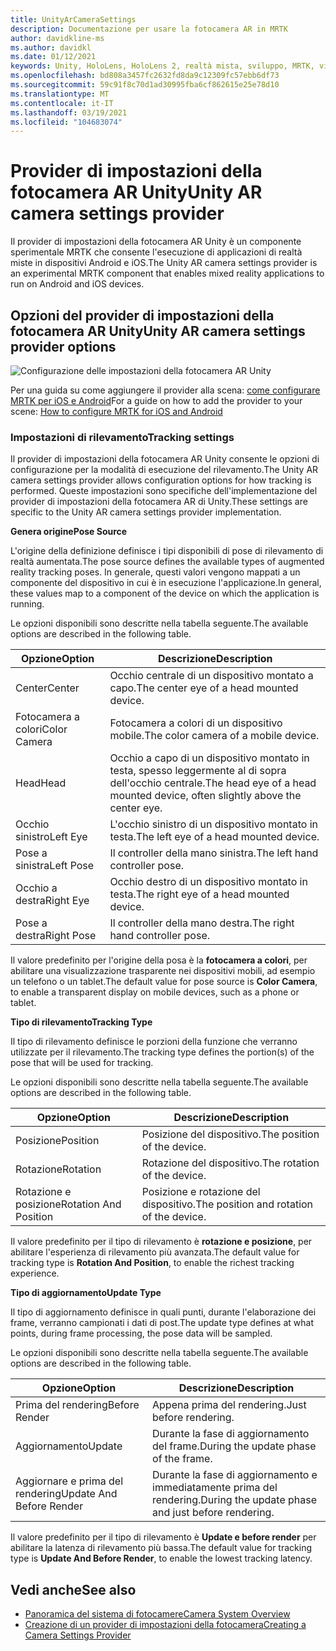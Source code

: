```yaml
---
title: UnityArCameraSettings
description: Documentazione per usare la fotocamera AR in MRTK
author: davidkline-ms
ms.author: davidkl
ms.date: 01/12/2021
keywords: Unity, HoloLens, HoloLens 2, realtà mista, sviluppo, MRTK, videocamera AR,
ms.openlocfilehash: bd808a3457fc2632fd8da9c12309fc57ebb6df73
ms.sourcegitcommit: 59c91f8c70d1ad30995fba6cf862615e25e78d10
ms.translationtype: MT
ms.contentlocale: it-IT
ms.lasthandoff: 03/19/2021
ms.locfileid: "104683074"
---
```

# <a name="unity-ar-camera-settings-provider"></a><span data-ttu-id="1b0e6-104">Provider di impostazioni della fotocamera AR Unity</span><span class="sxs-lookup"><span data-stu-id="1b0e6-104">Unity AR camera settings provider</span></span>

<span data-ttu-id="1b0e6-105">Il provider di impostazioni della fotocamera AR Unity è un componente sperimentale MRTK che consente l'esecuzione di applicazioni di realtà miste in dispositivi Android e iOS.</span><span class="sxs-lookup"><span data-stu-id="1b0e6-105">The Unity AR camera settings provider is an experimental MRTK component that enables mixed reality applications to run on Android and iOS devices.</span></span>

## <a name="unity-ar-camera-settings-provider-options"></a><span data-ttu-id="1b0e6-106">Opzioni del provider di impostazioni della fotocamera AR Unity</span><span class="sxs-lookup"><span data-stu-id="1b0e6-106">Unity AR camera settings provider options</span></span>

![Configurazione delle impostazioni della fotocamera AR Unity](../images/camera-system/UnityArSettingsConfiguration.png)

<span data-ttu-id="1b0e6-108">Per una guida su come aggiungere il provider alla scena: [come configurare MRTK per iOS e Android](../cross-platform/using-ar-foundation.md)</span><span class="sxs-lookup"><span data-stu-id="1b0e6-108">For a guide on how to add the provider to your scene: [How to configure MRTK for iOS and Android](../cross-platform/using-ar-foundation.md)</span></span>

### <a name="tracking-settings"></a><span data-ttu-id="1b0e6-109">Impostazioni di rilevamento</span><span class="sxs-lookup"><span data-stu-id="1b0e6-109">Tracking settings</span></span>

<span data-ttu-id="1b0e6-110">Il provider di impostazioni della fotocamera AR Unity consente le opzioni di configurazione per la modalità di esecuzione del rilevamento.</span><span class="sxs-lookup"><span data-stu-id="1b0e6-110">The Unity AR camera settings provider allows configuration options for how tracking is performed.</span></span> <span data-ttu-id="1b0e6-111">Queste impostazioni sono specifiche dell'implementazione del provider di impostazioni della fotocamera AR di Unity.</span><span class="sxs-lookup"><span data-stu-id="1b0e6-111">These settings are specific to the Unity AR camera settings provider implementation.</span></span>

<span data-ttu-id="1b0e6-112">**Genera origine**</span><span class="sxs-lookup"><span data-stu-id="1b0e6-112">**Pose Source**</span></span>

<span data-ttu-id="1b0e6-113">L'origine della definizione definisce i tipi disponibili di pose di rilevamento di realtà aumentata.</span><span class="sxs-lookup"><span data-stu-id="1b0e6-113">The pose source defines the available types of augmented reality tracking poses.</span></span> <span data-ttu-id="1b0e6-114">In generale, questi valori vengono mappati a un componente del dispositivo in cui è in esecuzione l'applicazione.</span><span class="sxs-lookup"><span data-stu-id="1b0e6-114">In general, these values map to a component of the device on which the application is running.</span></span>

<span data-ttu-id="1b0e6-115">Le opzioni disponibili sono descritte nella tabella seguente.</span><span class="sxs-lookup"><span data-stu-id="1b0e6-115">The available options are described in the following table.</span></span>

| <span data-ttu-id="1b0e6-116">Opzione</span><span class="sxs-lookup"><span data-stu-id="1b0e6-116">Option</span></span> | <span data-ttu-id="1b0e6-117">Descrizione</span><span class="sxs-lookup"><span data-stu-id="1b0e6-117">Description</span></span> |
| --- | --- |
| <span data-ttu-id="1b0e6-118">Center</span><span class="sxs-lookup"><span data-stu-id="1b0e6-118">Center</span></span> | <span data-ttu-id="1b0e6-119">Occhio centrale di un dispositivo montato a capo.</span><span class="sxs-lookup"><span data-stu-id="1b0e6-119">The center eye of a head mounted device.</span></span> |
| <span data-ttu-id="1b0e6-120">Fotocamera a colori</span><span class="sxs-lookup"><span data-stu-id="1b0e6-120">Color Camera</span></span> | <span data-ttu-id="1b0e6-121">Fotocamera a colori di un dispositivo mobile.</span><span class="sxs-lookup"><span data-stu-id="1b0e6-121">The color camera of a mobile device.</span></span> |
| <span data-ttu-id="1b0e6-122">Head</span><span class="sxs-lookup"><span data-stu-id="1b0e6-122">Head</span></span> | <span data-ttu-id="1b0e6-123">Occhio a capo di un dispositivo montato in testa, spesso leggermente al di sopra dell'occhio centrale.</span><span class="sxs-lookup"><span data-stu-id="1b0e6-123">The head eye of a head mounted device, often slightly above the center eye.</span></span> |
| <span data-ttu-id="1b0e6-124">Occhio sinistro</span><span class="sxs-lookup"><span data-stu-id="1b0e6-124">Left Eye</span></span> | <span data-ttu-id="1b0e6-125">L'occhio sinistro di un dispositivo montato in testa.</span><span class="sxs-lookup"><span data-stu-id="1b0e6-125">The left eye of a head mounted device.</span></span> |
| <span data-ttu-id="1b0e6-126">Pose a sinistra</span><span class="sxs-lookup"><span data-stu-id="1b0e6-126">Left Pose</span></span> | <span data-ttu-id="1b0e6-127">Il controller della mano sinistra.</span><span class="sxs-lookup"><span data-stu-id="1b0e6-127">The left hand controller pose.</span></span> |
| <span data-ttu-id="1b0e6-128">Occhio a destra</span><span class="sxs-lookup"><span data-stu-id="1b0e6-128">Right Eye</span></span> | <span data-ttu-id="1b0e6-129">Occhio destro di un dispositivo montato in testa.</span><span class="sxs-lookup"><span data-stu-id="1b0e6-129">The right eye of a head mounted device.</span></span> |
| <span data-ttu-id="1b0e6-130">Pose a destra</span><span class="sxs-lookup"><span data-stu-id="1b0e6-130">Right Pose</span></span> | <span data-ttu-id="1b0e6-131">Il controller della mano destra.</span><span class="sxs-lookup"><span data-stu-id="1b0e6-131">The right hand controller pose.</span></span> |

<span data-ttu-id="1b0e6-132">Il valore predefinito per l'origine della posa è la **fotocamera a colori**, per abilitare una visualizzazione trasparente nei dispositivi mobili, ad esempio un telefono o un tablet.</span><span class="sxs-lookup"><span data-stu-id="1b0e6-132">The default value for pose source is **Color Camera**, to enable a transparent display on mobile devices, such as a phone or tablet.</span></span>

<span data-ttu-id="1b0e6-133">**Tipo di rilevamento**</span><span class="sxs-lookup"><span data-stu-id="1b0e6-133">**Tracking Type**</span></span>

<span data-ttu-id="1b0e6-134">Il tipo di rilevamento definisce le porzioni della funzione che verranno utilizzate per il rilevamento.</span><span class="sxs-lookup"><span data-stu-id="1b0e6-134">The tracking type defines the portion(s) of the pose that will be used for tracking.</span></span>

<span data-ttu-id="1b0e6-135">Le opzioni disponibili sono descritte nella tabella seguente.</span><span class="sxs-lookup"><span data-stu-id="1b0e6-135">The available options are described in the following table.</span></span>

| <span data-ttu-id="1b0e6-136">Opzione</span><span class="sxs-lookup"><span data-stu-id="1b0e6-136">Option</span></span> | <span data-ttu-id="1b0e6-137">Descrizione</span><span class="sxs-lookup"><span data-stu-id="1b0e6-137">Description</span></span> |
| --- | --- |
| <span data-ttu-id="1b0e6-138">Posizione</span><span class="sxs-lookup"><span data-stu-id="1b0e6-138">Position</span></span> | <span data-ttu-id="1b0e6-139">Posizione del dispositivo.</span><span class="sxs-lookup"><span data-stu-id="1b0e6-139">The position of the device.</span></span> |
| <span data-ttu-id="1b0e6-140">Rotazione</span><span class="sxs-lookup"><span data-stu-id="1b0e6-140">Rotation</span></span> | <span data-ttu-id="1b0e6-141">Rotazione del dispositivo.</span><span class="sxs-lookup"><span data-stu-id="1b0e6-141">The rotation of the device.</span></span> |
| <span data-ttu-id="1b0e6-142">Rotazione e posizione</span><span class="sxs-lookup"><span data-stu-id="1b0e6-142">Rotation And Position</span></span> | <span data-ttu-id="1b0e6-143">Posizione e rotazione del dispositivo.</span><span class="sxs-lookup"><span data-stu-id="1b0e6-143">The position and rotation of the device.</span></span> |

<span data-ttu-id="1b0e6-144">Il valore predefinito per il tipo di rilevamento è **rotazione e posizione**, per abilitare l'esperienza di rilevamento più avanzata.</span><span class="sxs-lookup"><span data-stu-id="1b0e6-144">The default value for tracking type is **Rotation And Position**, to enable the richest tracking experience.</span></span>

<span data-ttu-id="1b0e6-145">**Tipo di aggiornamento**</span><span class="sxs-lookup"><span data-stu-id="1b0e6-145">**Update Type**</span></span>

<span data-ttu-id="1b0e6-146">Il tipo di aggiornamento definisce in quali punti, durante l'elaborazione dei frame, verranno campionati i dati di post.</span><span class="sxs-lookup"><span data-stu-id="1b0e6-146">The update type defines at what points, during frame processing, the pose data will be sampled.</span></span>

<span data-ttu-id="1b0e6-147">Le opzioni disponibili sono descritte nella tabella seguente.</span><span class="sxs-lookup"><span data-stu-id="1b0e6-147">The available options are described in the following table.</span></span>

| <span data-ttu-id="1b0e6-148">Opzione</span><span class="sxs-lookup"><span data-stu-id="1b0e6-148">Option</span></span> | <span data-ttu-id="1b0e6-149">Descrizione</span><span class="sxs-lookup"><span data-stu-id="1b0e6-149">Description</span></span> |
| --- | --- |
| <span data-ttu-id="1b0e6-150">Prima del rendering</span><span class="sxs-lookup"><span data-stu-id="1b0e6-150">Before Render</span></span> | <span data-ttu-id="1b0e6-151">Appena prima del rendering.</span><span class="sxs-lookup"><span data-stu-id="1b0e6-151">Just before rendering.</span></span> |
| <span data-ttu-id="1b0e6-152">Aggiornamento</span><span class="sxs-lookup"><span data-stu-id="1b0e6-152">Update</span></span> | <span data-ttu-id="1b0e6-153">Durante la fase di aggiornamento del frame.</span><span class="sxs-lookup"><span data-stu-id="1b0e6-153">During the update phase of the frame.</span></span> |
| <span data-ttu-id="1b0e6-154">Aggiornare e prima del rendering</span><span class="sxs-lookup"><span data-stu-id="1b0e6-154">Update And Before Render</span></span> | <span data-ttu-id="1b0e6-155">Durante la fase di aggiornamento e immediatamente prima del rendering.</span><span class="sxs-lookup"><span data-stu-id="1b0e6-155">During the update phase and just before rendering.</span></span> |

<span data-ttu-id="1b0e6-156">Il valore predefinito per il tipo di rilevamento è **Update e before render** per abilitare la latenza di rilevamento più bassa.</span><span class="sxs-lookup"><span data-stu-id="1b0e6-156">The default value for tracking type is **Update And Before Render**, to enable the lowest tracking latency.</span></span>

## <a name="see-also"></a><span data-ttu-id="1b0e6-157">Vedi anche</span><span class="sxs-lookup"><span data-stu-id="1b0e6-157">See also</span></span>

- [<span data-ttu-id="1b0e6-158">Panoramica del sistema di fotocamere</span><span class="sxs-lookup"><span data-stu-id="1b0e6-158">Camera System Overview</span></span>](camera-system-overview.md)
- [<span data-ttu-id="1b0e6-159">Creazione di un provider di impostazioni della fotocamera</span><span class="sxs-lookup"><span data-stu-id="1b0e6-159">Creating a Camera Settings Provider</span></span>](create-settings-provider.md)

